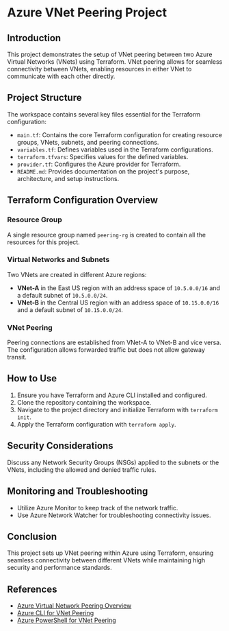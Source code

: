 # Azure VNet Peering Project

## Introduction

This project demonstrates the setup of VNet peering between two Azure Virtual Networks (VNets) using Terraform. VNet peering allows for seamless connectivity between VNets, enabling resources in either VNet to communicate with each other directly.

## Project Structure

The workspace contains several key files essential for the Terraform configuration:

- `main.tf`: Contains the core Terraform configuration for creating resource groups, VNets, subnets, and peering connections.
- `variables.tf`: Defines variables used in the Terraform configurations.
- `terraform.tfvars`: Specifies values for the defined variables.
- `provider.tf`: Configures the Azure provider for Terraform.
- `README.md`: Provides documentation on the project's purpose, architecture, and setup instructions.

## Terraform Configuration Overview

### Resource Group

A single resource group named `peering-rg` is created to contain all the resources for this project.

### Virtual Networks and Subnets

Two VNets are created in different Azure regions:

- **VNet-A** in the East US region with an address space of `10.5.0.0/16` and a default subnet of `10.5.0.0/24`.
- **VNet-B** in the Central US region with an address space of `10.15.0.0/16` and a default subnet of `10.15.0.0/24`.

### VNet Peering

Peering connections are established from VNet-A to VNet-B and vice versa. The configuration allows forwarded traffic but does not allow gateway transit.

## How to Use

1. Ensure you have Terraform and Azure CLI installed and configured.
2. Clone the repository containing the workspace.
3. Navigate to the project directory and initialize Terraform with `terraform init`.
4. Apply the Terraform configuration with `terraform apply`.

## Security Considerations

Discuss any Network Security Groups (NSGs) applied to the subnets or the VNets, including the allowed and denied traffic rules.

## Monitoring and Troubleshooting

- Utilize Azure Monitor to keep track of the network traffic.
- Use Azure Network Watcher for troubleshooting connectivity issues.

## Conclusion

This project sets up VNet peering within Azure using Terraform, ensuring seamless connectivity between different VNets while maintaining high security and performance standards.

## References

- [Azure Virtual Network Peering Overview](https://docs.microsoft.com/en-us/azure/virtual-network/virtual-network-peering-overview)
- [Azure CLI for VNet Peering](https://docs.microsoft.com/en-us/cli/azure/network/vnet/peering?view=azure-cli-latest)
- [Azure PowerShell for VNet Peering](https://docs.microsoft.com/en-us/powershell/module/az.network/add-azvirtualnetworkpeering?view=azps-6.1.0)